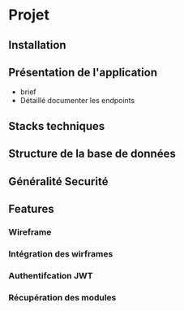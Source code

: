 # Projet

## Installation

## Présentation de l'application

- brief
- Détaillé documenter les endpoints

## Stacks techniques

## Structure de la base de données

## Généralité Securité

## Features 

### Wireframe

### Intégration des wirframes

### Authentifcation JWT

### Récupération des modules 
